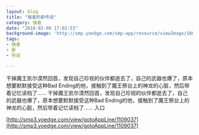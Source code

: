 ```yaml
---
layout: blog
title: "强者的新传说"
category: 强者
date: "2018-02-09 17:02:53"
background-image: 'http://smp.yoedge.com/smp-app/resource/viewImage/1001018appline.png'
tags:
- 强者
- 新
- 传说

---
```

干掉魔王凯尔漠然回首，发现自己珍视的伙伴都逝去了，自己的武器也爆了，原本想要默默接受这种Bad Ending的他，接触到了魔王祭台上的神龙的心脏，然后带着记忆读档了……
干掉魔王凯尔漠然回首，发现自己珍视的伙伴都逝去了，自己的武器也爆了，原本想要默默接受这种Bad Ending的他，接触到了魔王祭台上的神龙的心脏，然后带着记忆读档了……
入口

[http://smp3.yoedge.com/view/gotoAppLine/1109037](http://smp3.yoedge.com/view/gotoAppLine/1109037)

        
